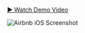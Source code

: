 [▶️ Watch Demo Video](https://player.cloudinary.com/embed/?cloud_name=dlb4xmxr0&public_id=OYO_oxsfaq&profile=cld-default)


![Airbnb iOS Screenshot](https://jatinfoujdar32.netlify.app/image/airbnb-ios.png)


